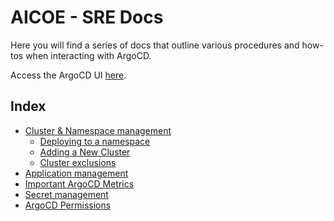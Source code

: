 # AICOE - SRE Docs

Here you will find a series of docs that outline various procedures and how-tos
when interacting with ArgoCD.

Access the ArgoCD UI [here](https://argocd-server-aicoe-argocd.apps.ocp.prod.psi.redhat.com/applications).

## Index

- [Cluster & Namespace management](cluster_ns_management.md)
  - [Deploying to a namespace](cluster_ns_management.md#deploying-to-a-namespace)
  - [Adding a New Cluster](cluster_ns_management.md#adding-a-new-cluster)
  - [Cluster exclusions](cluster_ns_management.md#cluster-exclusions)
- [Application management](application_management.md)
- [Important ArgoCD Metrics](argocd_metrics.md)
- [Secret management](secret_management.md)
- [ArgoCD Permissions](argocd_permissions.md)
